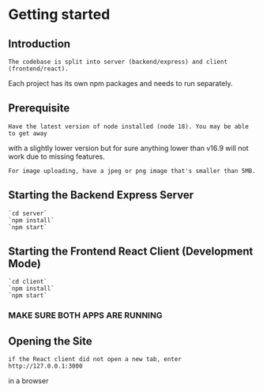 # Getting started

## Introduction
    The codebase is split into server (backend/express) and client (frontend/react).
Each project has its own npm packages and needs to run separately.

## Prerequisite
    Have the latest version of node installed (node 18). You may be able to get away
with a slightly lower version but for sure anything lower than v16.9 will not
work due to missing features.

    For image uploading, have a jpeg or png image that's smaller than 5MB.

## Starting the Backend Express Server 
    `cd server`
    `npm install`
    `npm start`

## Starting the Frontend React Client (Development Mode)
    `cd client`
    `npm install`
    `npm start`

### MAKE SURE BOTH APPS ARE RUNNING

## Opening the Site
    if the React client did not open a new tab, enter http://127.0.0.1:3000
in a browser